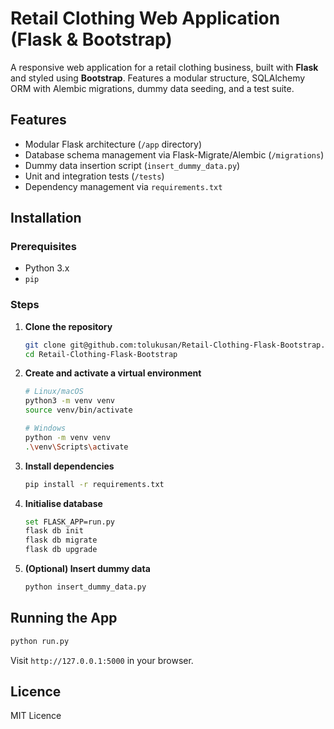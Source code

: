 # Retail Clothing Web Application (Flask & Bootstrap)

A responsive web application for a retail clothing business, built with **Flask** and styled using **Bootstrap**. Features a modular structure, SQLAlchemy ORM with Alembic migrations, dummy data seeding, and a test suite.

## Features

-   Modular Flask architecture (`/app` directory)
-   Database schema management via Flask-Migrate/Alembic (`/migrations`)
-   Dummy data insertion script (`insert_dummy_data.py`)
-   Unit and integration tests (`/tests`)
-   Dependency management via `requirements.txt`

## Installation

### Prerequisites

-   Python 3.x
-   `pip`

### Steps

1. **Clone the repository**

    ```bash
    git clone git@github.com:tolukusan/Retail-Clothing-Flask-Bootstrap.git
    cd Retail-Clothing-Flask-Bootstrap
    ```

2. **Create and activate a virtual environment**

    ```bash
    # Linux/macOS
    python3 -m venv venv
    source venv/bin/activate

    # Windows
    python -m venv venv
    .\venv\Scripts\activate
    ```

3. **Install dependencies**

    ```bash
    pip install -r requirements.txt
    ```

4. **Initialise database**

    ```bash
    set FLASK_APP=run.py
    flask db init
    flask db migrate
    flask db upgrade
    ```

5. **(Optional) Insert dummy data**
    ```bash
    python insert_dummy_data.py
    ```

## Running the App

```bash
python run.py
```

Visit `http://127.0.0.1:5000` in your browser.

## Licence

MIT Licence
